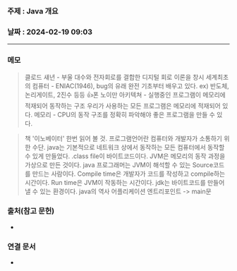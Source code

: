 ### 주제 : Java 개요

### 날짜 : 2024-02-19 09:03
----
### 메모
> 클로드 섀년 - 부울 대수와 전자회로를 결합한 디지털 회로 이론을 창시
> 세계최초의 컴퓨터 - ENIAC(1946), bug의 유래
> 완전 기초부터 배우고 있다. ex) 반도체, 논리게이트, 2진수 등등
> 👍폰 노이만 아키텍쳐 - 실행중인 프로그램이 메모리에 적재되어 동작하는 구조
> 우리가 사용하는 모든 프로그램은 메모리에 적재되어 있다.
> 메모리 - CPU의 동작 구조를 정확히 파악해야 좋은 프로그램을 만들 수 있다.

> 책 '이노베이터' 한번 읽어 볼 것.
> 프로그램언어란 컴퓨터와 개발자가 소통하기 위한 수단.
> java는 기본적으로 네트워크 상에서 동작하는 모든 컴퓨터에서 동작할 수 있게 만들었다.
> .class file이 바이트코드이다.
> JVM은 메모리의 동작 과정을 가상으로 만든 것이다.
> java 프로그래머는 JVM이 해석할 수 있는 Source코드를 만드는 사람이다.
> Compile time은 개발자가 코드를 작성하고 compile하는 시간이다.
> Run time은 JVM이 작동하는 시간이다.
> jdk는 바이트코드를 만들어 낼 수 있는 환경이다.
> java의 역사
> 어플리케이션 엔트리포인트 -> main문


### 출처(참고 문헌)
-

### 연결 문서
-
